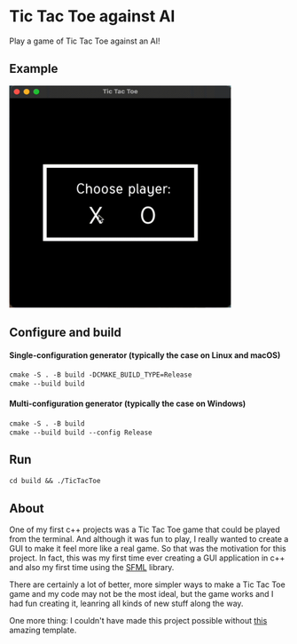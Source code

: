 # Tic Tac Toe against AI

Play a game of Tic Tac Toe against an AI!

## Example
<img src="https://github.com/EtoileScintillante/tictactoe-gui/blob/master/docs/example.gif" width="400" height="400" alt="example gif" />

## Configure and build
#### Single-configuration generator (typically the case on Linux and macOS)
   ```
cmake -S . -B build -DCMAKE_BUILD_TYPE=Release
cmake --build build
```
#### Multi-configuration generator (typically the case on Windows)
  ```
cmake -S . -B build
cmake --build build --config Release
```
## Run
  ```
  cd build && ./TicTacToe
```
## About
One of my first c++ projects was a Tic Tac Toe game that could be played from the terminal. And although it was fun to play, I really wanted to create a GUI to make it feel more like a real game. So that was the motivation for this project. In fact, this was my first time ever creating a GUI application in c++ and also my first time using the [SFML](https://github.com/SFML/SFML) library.  

There are certainly a lot of better, more simpler ways to make a Tic Tac Toe game and my code may not be the most ideal, but the game works and I had fun creating it, leanring all kinds of new stuff along the way.

One more thing: I couldn't have made this project possible without [this](https://github.com/eXpl0it3r/cmake-sfml-project) amazing template.
